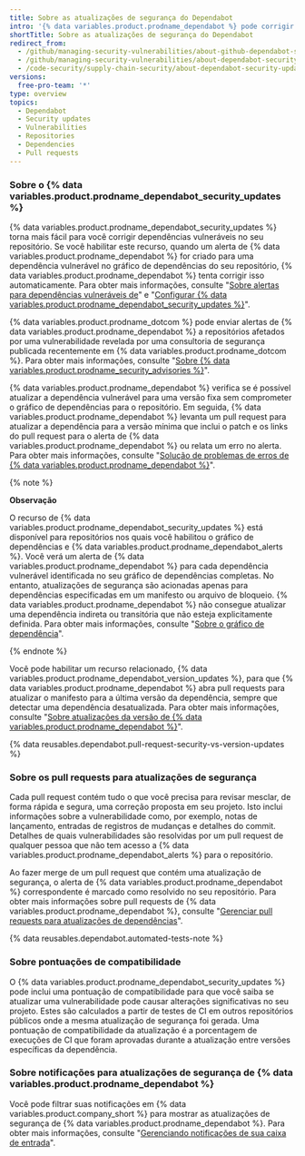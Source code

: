 ```yaml
---
title: Sobre as atualizações de segurança do Dependabot
intro: '{% data variables.product.prodname_dependabot %} pode corrigir dependências vulneráveis para você, levantando pull requests com atualizações de segurança.'
shortTitle: Sobre as atualizações de segurança do Dependabot
redirect_from:
  - /github/managing-security-vulnerabilities/about-github-dependabot-security-updates
  - /github/managing-security-vulnerabilities/about-dependabot-security-updates
  - /code-security/supply-chain-security/about-dependabot-security-updates
versions:
  free-pro-team: '*'
type: overview
topics:
  - Dependabot
  - Security updates
  - Vulnerabilities
  - Repositories
  - Dependencies
  - Pull requests
---
```


<!--Marketing-LINK: From /features/security/software-supply-chain page "About Dependabot security updates".-->

### Sobre o {% data variables.product.prodname_dependabot_security_updates %}

{% data variables.product.prodname_dependabot_security_updates %} torna mais fácil para você corrigir dependências vulneráveis no seu repositório. Se você habilitar este recurso, quando um alerta de {% data variables.product.prodname_dependabot %} for criado para uma dependência vulnerável no gráfico de dependências do seu repositório, {% data variables.product.prodname_dependabot %} tenta corrigir isso automaticamente. Para obter mais informações, consulte "[Sobre alertas para dependências vulneráveis de](/code-security/supply-chain-security/about-alerts-for-vulnerable-dependencies)" e "[Configurar {% data variables.product.prodname_dependabot_security_updates %}](/github/managing-security-vulnerabilities/configuring-dependabot-security-updates)".

{% data variables.product.prodname_dotcom %} pode enviar alertas de {% data variables.product.prodname_dependabot %} a repositórios afetados por uma vulnerabilidade revelada por uma consultoria de segurança publicada recentemente em {% data variables.product.prodname_dotcom %}. Para obter mais informações, consulte "[Sobre {% data variables.product.prodname_security_advisories %}](/github/managing-security-vulnerabilities/about-github-security-advisories#dependabot-alerts-for-published-security-advisories)".


{% data variables.product.prodname_dependabot %} verifica se é possível atualizar a dependência vulnerável para uma versão fixa sem comprometer o gráfico de dependências para o repositório. Em seguida, {% data variables.product.prodname_dependabot %} levanta um pull request para atualizar a dependência para a versão mínima que inclui o patch e os links do pull request para o alerta de {% data variables.product.prodname_dependabot %} ou relata um erro no alerta. Para obter mais informações, consulte "[Solução de problemas de erros de {% data variables.product.prodname_dependabot %}](/github/managing-security-vulnerabilities/troubleshooting-dependabot-errors)".

{% note %}

**Observação**

O recurso de {% data variables.product.prodname_dependabot_security_updates %} está disponível para repositórios nos quais você habilitou o gráfico de dependências e {% data variables.product.prodname_dependabot_alerts %}. Você verá um alerta de {% data variables.product.prodname_dependabot %} para cada dependência vulnerável identificada no seu gráfico de dependências completas. No entanto, atualizações de segurança são acionadas apenas para dependências especificadas em um manifesto ou arquivo de bloqueio. {% data variables.product.prodname_dependabot %} não consegue atualizar uma dependência indireta ou transitória que não esteja explicitamente definida. Para obter mais informações, consulte "[Sobre o gráfico de dependência](/github/visualizing-repository-data-with-graphs/about-the-dependency-graph#dependencies-included)".

{% endnote %}

Você pode habilitar um recurso relacionado, {% data variables.product.prodname_dependabot_version_updates %}, para que {% data variables.product.prodname_dependabot %} abra pull requests para atualizar o manifesto para a última versão da dependência, sempre que detectar uma dependência desatualizada. Para obter mais informações, consulte "[Sobre atualizações da versão de {% data variables.product.prodname_dependabot %}](/github/administering-a-repository/about-dependabot-version-updates)".

{% data reusables.dependabot.pull-request-security-vs-version-updates %}

### Sobre os pull requests para atualizações de segurança

Cada pull request contém tudo o que você precisa para revisar mesclar, de forma rápida e segura, uma correção proposta em seu projeto. Isto inclui informações sobre a vulnerabilidade como, por exemplo, notas de lançamento, entradas de registros de mudanças e detalhes do commit. Detalhes de quais vulnerabilidades são resolvidas por um pull request de qualquer pessoa que não tem acesso a {% data variables.product.prodname_dependabot_alerts %} para o repositório.

Ao fazer merge de um pull request que contém uma atualização de segurança, o alerta de {% data variables.product.prodname_dependabot %} correspondente é marcado como resolvido no seu repositório. Para obter mais informações sobre pull requests de {% data variables.product.prodname_dependabot %}, consulte "[Gerenciar pull requests para atualizações de dependências](/github/administering-a-repository/managing-pull-requests-for-dependency-updates)".

{% data reusables.dependabot.automated-tests-note %}

### Sobre pontuações de compatibilidade

O {% data variables.product.prodname_dependabot_security_updates %} pode inclui uma pontuação de compatibilidade para que você saiba se atualizar uma vulnerabilidade pode causar alterações significativas no seu projeto. Estes são calculados a partir de testes de CI em outros repositórios públicos onde a mesma atualização de segurança foi gerada. Uma pontuação de compatibilidade da atualização é a porcentagem de execuções de CI que foram aprovadas durante a atualização entre versões específicas da dependência.

### Sobre notificações para atualizações de segurança de {% data variables.product.prodname_dependabot %}

Você pode filtrar suas notificações em {% data variables.product.company_short %} para mostrar as atualizações de segurança de {% data variables.product.prodname_dependabot %}. Para obter mais informações, consulte "[Gerenciando notificações de sua caixa de entrada](/github/managing-subscriptions-and-notifications-on-github/managing-notifications-from-your-inbox#dependabot-custom-filters)".
